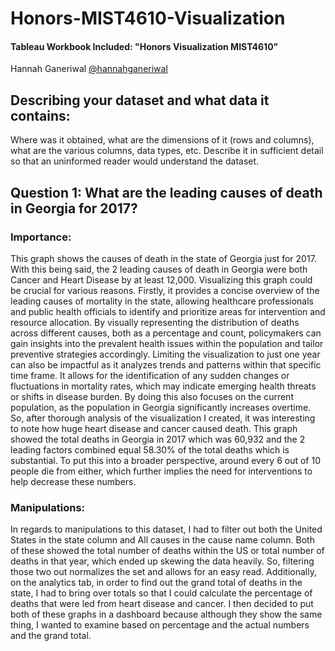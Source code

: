 # Honors-MIST4610-Visualization


#### Tableau Workbook Included: "Honors Visualization MIST4610"

Hannah Ganeriwal [@hannahganeriwal](https://github.com/hannahganeriwal/MIST4610-Project-1--Group-6)


## Describing your dataset and what data it contains:

Where was it obtained, what are the dimensions of it (rows and columns), what are the various columns, data types, etc. Describe it in sufficient detail so that an uninformed reader would understand the dataset.


## Question 1: What are the leading causes of death in Georgia for 2017?

### Importance: 
This graph shows the causes of death in the state of Georgia just for 2017. With this being said, the 2 leading causes of death in Georgia were both Cancer and Heart Disease by at least 12,000. 
Visualizing this graph could be crucial for various reasons. Firstly, it provides a concise overview of the leading causes of mortality in the state, allowing healthcare professionals and public health officials to identify and prioritize areas for intervention and resource allocation. By visually representing the distribution of deaths across different causes, both as a percentage and count, policymakers can gain insights into the prevalent health issues within the population and tailor preventive strategies accordingly. Limiting the visualization to just one year can also be impactful as it analyzes trends and patterns within that specific time frame. It allows for the identification of any sudden changes or fluctuations in mortality rates, which may indicate emerging health threats or shifts in disease burden. By doing this also focuses on the current population, as the population in Georgia significantly increases overtime. So, after thorough analysis of the visualization I created, it was interesting to note how huge heart disease and cancer caused death. This graph showed the total deaths in Georgia in 2017 which was 60,932 and the 2 leading factors combined equal 58.30% of the total deaths which is substantial. To put this into a broader perspective, around every 6 out of 10 people die from either, which further implies the need for interventions to help decrease these numbers. 

### Manipulations: 
In regards to manipulations to this dataset, I had to filter out both the United States in the state column and All causes in the cause name column. Both of these showed the total number of deaths within the US or total number of deaths in that year, which ended up skewing the data heavily. So, filtering those two out normalizes the set and allows for an easy read. Additionally, on the analytics tab, in order to find out the grand total of deaths in the state, I had to bring over totals so that I could calculate the percentage of deaths that were led from heart disease and cancer. I then decided to put both of these graphs in a dashboard because although they show the same thing, I wanted to examine based on percentage and the actual numbers and the grand total. 




